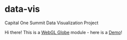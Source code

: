 # data-vis
Capital One Summit Data Visualization Project


Hi there! This is a [WebGL Globe](https://github.com/dataarts/webgl-globe) module - here is a [Demo](http://karabeara.github.io/data-vis)!

